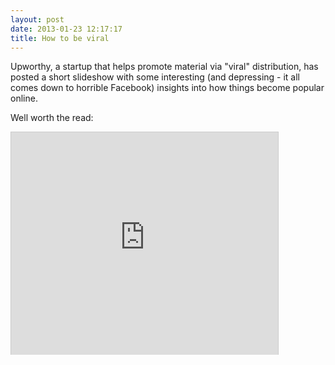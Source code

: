 ```yaml
---
layout: post
date: 2013-01-23 12:17:17
title: How to be viral
---
```

Upworthy, a startup that helps promote material via "viral" distribution, has posted a short slideshow with some interesting (and depressing - it all comes down to horrible Facebook) insights into how things become popular online.

Well worth the read:

<p><iframe src="http://www.slideshare.net/slideshow/embed_code/15473996?rel=0" width="427" height="356" frameborder="0" marginwidth="0" marginheight="0" scrolling="no" style="border:1px solid #CCC;border-width:1px 1px 0;margin-bottom:5px" allowfullscreen webkitallowfullscreen mozallowfullscreen> </iframe></p>